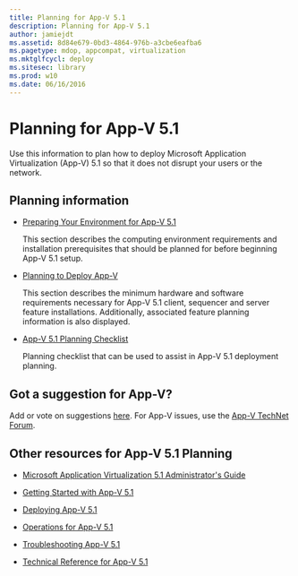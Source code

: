 ```yaml
---
title: Planning for App-V 5.1
description: Planning for App-V 5.1
author: jamiejdt
ms.assetid: 8d84e679-0bd3-4864-976b-a3cbe6eafba6
ms.pagetype: mdop, appcompat, virtualization
ms.mktglfcycl: deploy
ms.sitesec: library
ms.prod: w10
ms.date: 06/16/2016
---
```



# Planning for App-V 5.1


Use this information to plan how to deploy Microsoft Application Virtualization (App-V) 5.1 so that it does not disrupt your users or the network.

## Planning information


-   [Preparing Your Environment for App-V 5.1](preparing-your-environment-for-app-v-51.md)

    This section describes the computing environment requirements and installation prerequisites that should be planned for before beginning App-V 5.1 setup.

-   [Planning to Deploy App-V](planning-to-deploy-app-v51.md)

    This section describes the minimum hardware and software requirements necessary for App-V 5.1 client, sequencer and server feature installations. Additionally, associated feature planning information is also displayed.

-   [App-V 5.1 Planning Checklist](app-v-51-planning-checklist.md)

    Planning checklist that can be used to assist in App-V 5.1 deployment planning.

## Got a suggestion for App-V?


Add or vote on suggestions [here](http://appv.uservoice.com/forums/280448-microsoft-application-virtualization). For App-V issues, use the [App-V TechNet Forum](https://social.technet.microsoft.com/Forums/home?forum=mdopappv).

## <a href="" id="other-resources-for-app-v-5-1-planning-"></a>Other resources for App-V 5.1 Planning


-   [Microsoft Application Virtualization 5.1 Administrator's Guide](microsoft-application-virtualization-51-administrators-guide.md)

-   [Getting Started with App-V 5.1](getting-started-with-app-v-51.md)

-   [Deploying App-V 5.1](deploying-app-v-51.md)

-   [Operations for App-V 5.1](operations-for-app-v-51.md)

-   [Troubleshooting App-V 5.1](troubleshooting-app-v-51.md)

-   [Technical Reference for App-V 5.1](technical-reference-for-app-v-51.md)

 

 





